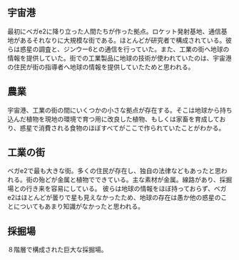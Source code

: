 ## 宇宙港
最初にベガe2に降り立った人間たちが作った拠点。ロケット発射基地、通信基地があるそれなりに大規模な街である。ほとんどが研究者で構成されている。彼らは惑星の調査と、ジンウー6との通信を行っていた。また、工業の街へ地球の情報を提供していた。街での工業製品に地球の技術が使われていたのは、宇宙港の住民が街の指導者へ地球の情報を提供していたためと思われる。


## 農業
宇宙港、工業の街の間にいくつかの小さな拠点が存在する。そこは地球から持ち込んだ植物を現地の環境で育つ用に改良した植物、もしくは家畜を育成しており、惑星で消費される食物のほぼすべてがここで作られていたことがわかる。

## 工業の街
ベガe2で最も大きな街。多くの住民が存在し、独自の法律などもあったと思われる。街の殆どが金属と植物でできている。主な素材が金属。線路があり、採掘場との行き来を容易にしている。
彼らは地球の情報をほぼ持っておらず、ベガe2はほとんどが曇りで星も見えなかったため、地球の存在は愚か他の惑星のことについてもあまり知識がなかったと思われる。

## 採掘場
８階層で構成された巨大な採掘場。